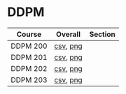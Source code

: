 # DDPM

| Course | Overall | Section |
| ------ | ------- | ------- |
| DDPM 200 | [csv](https://github.com/UCSD-Historical-Enrollment-Data/2023Fall/blob/main/overall/DDPM%20200.csv), [png](https://raw.githubusercontent.com/UCSD-Historical-Enrollment-Data/2023Fall/main/plot_overall/DDPM%20200.png) |  |
| DDPM 201 | [csv](https://github.com/UCSD-Historical-Enrollment-Data/2023Fall/blob/main/overall/DDPM%20201.csv), [png](https://raw.githubusercontent.com/UCSD-Historical-Enrollment-Data/2023Fall/main/plot_overall/DDPM%20201.png) |  |
| DDPM 202 | [csv](https://github.com/UCSD-Historical-Enrollment-Data/2023Fall/blob/main/overall/DDPM%20202.csv), [png](https://raw.githubusercontent.com/UCSD-Historical-Enrollment-Data/2023Fall/main/plot_overall/DDPM%20202.png) |  |
| DDPM 203 | [csv](https://github.com/UCSD-Historical-Enrollment-Data/2023Fall/blob/main/overall/DDPM%20203.csv), [png](https://raw.githubusercontent.com/UCSD-Historical-Enrollment-Data/2023Fall/main/plot_overall/DDPM%20203.png) |  |
